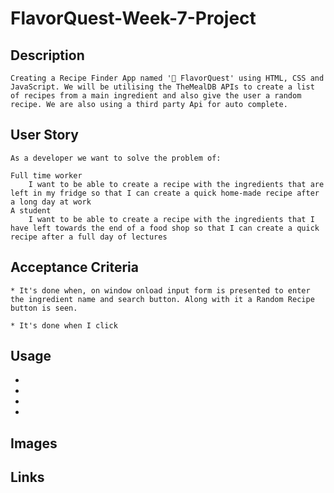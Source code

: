 # FlavorQuest-Week-7-Project

## Description 
    Creating a Recipe Finder App named '🥘 FlavorQuest' using HTML, CSS and JavaScript. We will be utilising the TheMealDB APIs to create a list of recipes from a main ingredient and also give the user a random recipe. We are also using a third party Api for auto complete.

## User Story
    As a developer we want to solve the problem of:

    Full time worker 
        I want to be able to create a recipe with the ingredients that are left in my fridge so that I can create a quick home-made recipe after a long day at work
    A student  
        I want to be able to create a recipe with the ingredients that I have left towards the end of a food shop so that I can create a quick recipe after a full day of lectures 



## Acceptance Criteria
    * It's done when, on window onload input form is presented to enter the ingredient name and search button. Along with it a Random Recipe button is seen.

    * It's done when I click



## Usage 

* 
* 
* 
* 


## Images 



## Links 

